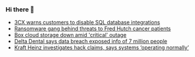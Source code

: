 ### Hi there 👋

<!--START_SECTION:feed-->
* [3CX warns customers to disable SQL database integrations](https://www.bleepingcomputer.com/news/security/3cx-warns-customers-to-disable-sql-database-integrations/)
* [Ransomware gang behind threats to Fred Hutch cancer patients](https://www.bleepingcomputer.com/news/security/ransomware-gang-behind-threats-to-fred-hutch-cancer-patients/)
* [Box cloud storage down amid 'critical' outage](https://www.bleepingcomputer.com/news/technology/box-cloud-storage-down-amid-critical-outage/)
* [Delta Dental says data breach exposed info of 7 million people](https://www.bleepingcomputer.com/news/security/delta-dental-says-data-breach-exposed-info-of-7-million-people/)
* [Kraft Heinz investigates hack claims, says systems ‘operating normally’](https://www.bleepingcomputer.com/news/security/kraft-heinz-investigates-hack-claims-says-systems-operating-normally/)
<!--END_SECTION:feed-->

<!--
**frankenk/frankenk** is a ✨ _special_ ✨ repository because its `README.md` (this file) appears on your GitHub profile.

Here are some ideas to get you started:

- 🔭 I’m currently working on ...
- 🌱 I’m currently learning ...
- 👯 I’m looking to collaborate on ...
- 🤔 I’m looking for help with ...
- 💬 Ask me about ...
- 📫 How to reach me: ...
- 😄 Pronouns: ...
- ⚡ Fun fact: ...
-->



